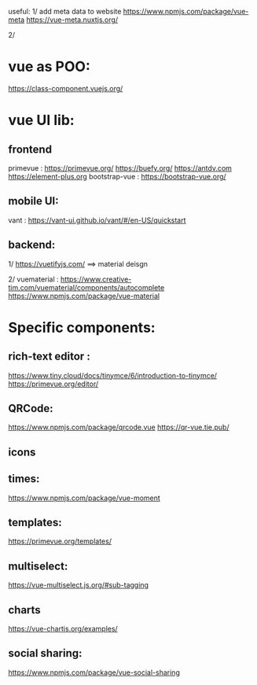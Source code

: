useful:
1/ add meta data to website
	https://www.npmjs.com/package/vue-meta
	https://vue-meta.nuxtjs.org/
	
2/ 


vue as POO:
===========
https://class-component.vuejs.org/


vue UI lib:
=========================================================================
frontend
-------------
primevue : https://primevue.org/
https://buefy.org/
https://antdv.com
https://element-plus.org
bootstrap-vue : https://bootstrap-vue.org/

mobile UI:
----------
vant : https://vant-ui.github.io/vant/#/en-US/quickstart


backend:
--------------
1/
https://vuetifyjs.com/ ==> material deisgn

2/
vuematerial : 
https://www.creative-tim.com/vuematerial/components/autocomplete
https://www.npmjs.com/package/vue-material

Specific components:
=======================
rich-text editor  :
-------------------------------
https://www.tiny.cloud/docs/tinymce/6/introduction-to-tinymce/
https://primevue.org/editor/

QRCode:
----------
https://www.npmjs.com/package/qrcode.vue
https://qr-vue.tie.pub/


icons
------------

times:
-----
https://www.npmjs.com/package/vue-moment

templates:
-------------
https://primevue.org/templates/

multiselect:
------------
https://vue-multiselect.js.org/#sub-tagging


charts
-------
https://vue-chartjs.org/examples/

social sharing:
-----------
https://www.npmjs.com/package/vue-social-sharing
